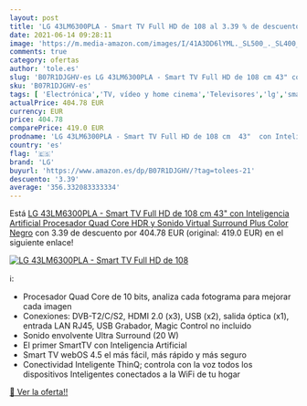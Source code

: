 ```yaml
---
layout: post
title: 'LG 43LM6300PLA - Smart TV Full HD de 108 al 3.39 % de descuento'
date: 2021-06-14 09:28:11
image: 'https://m.media-amazon.com/images/I/41A3DD6lYML._SL500_._SL400_.jpg'
comments: true
category: ofertas
author: 'tole.es'
slug: 'B07R1DJGHV-es LG 43LM6300PLA - Smart TV Full HD de 108 cm 43" con...'
sku: 'B07R1DJGHV-es'
tags: [ 'Electrónica','TV, vídeo y home cinema','Televisores','lg','smart','tv', ]
actualPrice: 404.78 EUR
currency: EUR
price: 404.78
comparePrice: 419.0 EUR
prodname: 'LG 43LM6300PLA - Smart TV Full HD de 108 cm  43"  con Inteligencia Artificial  Procesador Quad Core  HDR y Sonido Virtual Surround Plus  Color Negro'
country: 'es'
flag: '🇪🇸'
brand: 'LG'
buyurl: 'https://www.amazon.es/dp/B07R1DJGHV/?tag=tolees-21'
descuento: '3.39'
average: '356.332083333334'
---
```


Está [LG 43LM6300PLA - Smart TV Full HD de 108 cm  43"  con Inteligencia Artificial  Procesador Quad Core  HDR y Sonido Virtual Surround Plus  Color Negro](https://www.amazon.es/dp/B07R1DJGHV/?tag=tolees-21) con 3.39 de descuento por 404.78 EUR (original: 419.0 EUR) en el siguiente enlace!

[![LG 43LM6300PLA - Smart TV Full HD de 108](https://m.media-amazon.com/images/I/41A3DD6lYML._SL500_._SL400_.jpg)](https://www.amazon.es/dp/B07R1DJGHV/?tag=tolees-21)

ℹ️:

- Procesador Quad Core de 10 bits, analiza cada fotograma para mejorar cada imagen
- Conexiones: DVB-T2/C/S2, HDMI 2.0 (x3), USB (x2), salida óptica (x1), entrada LAN RJ45, USB Grabador, Magic Control no incluido
- Sonido envolvente Ultra Surround (20 W)
- El primer SmartTV con Inteligencia Artificial
- Smart TV webOS 4.5 el más fácil, más rápido y más seguro
- Conectividad Inteligente ThinQ; controla con la voz todos los dispositivos Inteligentes conectados a la WiFi de tu hogar

[🛒 Ver la oferta!!](https://www.amazon.es/dp/B07R1DJGHV/?tag=tolees-21)
